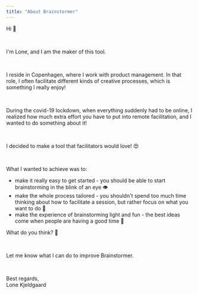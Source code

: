 ```yaml
---
title: "About Brainstormer"
---
```


Hi :wave:

&nbsp;

I'm Lone, and I am the maker of this tool.

&nbsp;

I reside in Copenhagen, where I work with product management. In that role, I often facilitate different kinds of creative processes, which is something I really enjoy!

&nbsp;
 
During the covid-19 lockdown, when everything suddenly had to be online, I realized how much extra effort you have to put into remote facilitation, and I wanted to do something about it!

&nbsp;

I decided to make a tool that facilitators would love! 😍

&nbsp;

What I wanted to achieve was to: 

- make it really easy to get started - you should be able to start brainstorming in the blink of an eye 👁️
- make the whole process tailored - you shouldn't spend too much time thinking about how to facilitate a session, but rather focus on what you want to do 🚀
- make the experience of brainstorming light and fun - the best ideas come when people are having a good time 🎉

What do you think? 💖

&nbsp;

Let me know what I can do to improve Brainstormer.

&nbsp;

Best regards,\
Lone Kjeldgaard
